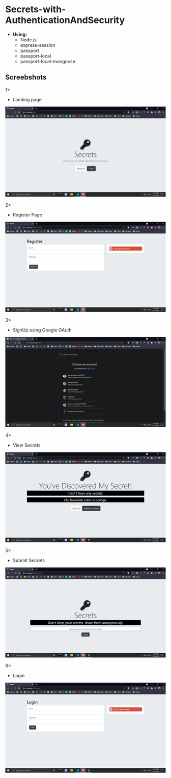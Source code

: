 # Secrets-with-AuthenticationAndSecurity
- **Using:**
  - Node.js
  - express-session
  - passport
  - passport-local
  - passport-local-mongoose

## Screebshots
1>
- Landing page
  
![Landing page](screenshots/landingPage.png)

2>
- Register Page
  
![Register Page](screenshots/Register.png)

3>
- SignUp using Google OAuth
  
![SignUp using Google OAuth](screenshots/signupUsingGoogleOAuth.png)

4>
- View Secrets
  
![View Secrets](screenshots/viewSecrets.png)

5>
- Submit Secrets
  
![Submit Secrets](screenshots/submitSecret.png)

6>
- Login
  
![Login](screenshots/login.png)





